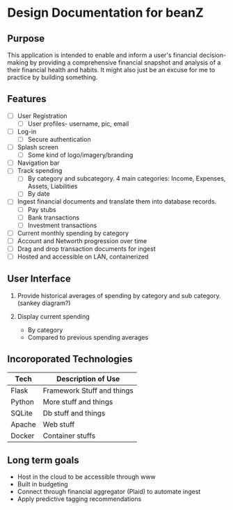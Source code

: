 # Design Documentation for beanZ

## Purpose
This application is intended to enable and inform a user's financial decision-making by providing a comprehensive financial snapshot and analysis of a their financial health and habits. It might also just be an excuse for me to practice by building something.

## Features
- [ ] User Registration
    - [ ] User profiles- username, pic, email
- [ ] Log-in
    - [ ] Secure authentication
- [ ] Splash screen
    - [ ] Some kind of logo/imagery/branding
- [ ] Navigation bar
- [ ] Track spending
    - [ ] By category and subcategory. 4 main categories: Income, Expenses, Assets, Liabilities
    - [ ] By date
- [ ] Ingest financial documents and translate them into database records.
    - [ ] Pay stubs
    - [ ] Bank transactions
    - [ ] Investment transactions
- [ ] Current monthly spending by category
- [ ] Account and Networth progression over time
- [ ] Drag and drop transaction documents for ingest
- [ ] Hosted and accessible on LAN, containerized

## User Interface
1. Provide historical averages of spending by category and sub category. (sankey diagram?)

2. Display current spending
    - By category
    - Compared to previous spending averages

## Incoroporated Technologies
| Tech | Description of Use |
| ----------- | ----------- |
| Flask | Framework Stuff and things |
| Python | More stuff and things |
| SQLite | Db stuff and things |
| Apache | Web stuff |
| Docker | Container stuffs |

## Long term goals
- Host in the cloud to be accessible through www
- Built in budgeting
- Connect through financial aggregator (Plaid) to automate ingest
- Apply predictive tagging recommendations